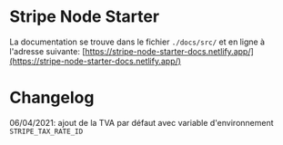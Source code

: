 # Stripe Node Starter

La documentation se trouve dans le fichier `./docs/src/` et en ligne à l'adresse suivante: [https://stripe-node-starter-docs.netlify.app/](https://stripe-node-starter-docs.netlify.app/)

# Changelog

06/04/2021: ajout de la TVA par défaut avec variable d'environnement `STRIPE_TAX_RATE_ID`
